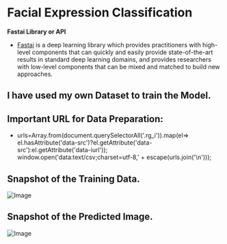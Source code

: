# **Facial Expression Classification**

**Fastai Library or API**
- [Fastai](https://www.fast.ai/about/) is a deep learning library which provides practitioners with high-level components that can quickly and easily provide state-of-the-art results in standard deep learning domains, and provides researchers with low-level components that can be mixed and matched to build new approaches.

## I have used my own **Dataset** to train the **Model**.
## Important URL for Data Preparation: 

   - urls=Array.from(document.querySelectorAll('.rg_i')).map(el=> el.hasAttribute('data-src')?el.getAttribute('data-src'):el.getAttribute('data-iurl'));
window.open('data:text/csv;charset=utf-8,' + escape(urls.join('\n')));

## **Snapshot of the Training Data**.
![Image](https://res.cloudinary.com/dge89aqpc/image/upload/v1595263839/1_duhky8.png)

## **Snapshot of the Predicted Image**.
![Image](https://res.cloudinary.com/dge89aqpc/image/upload/v1595263853/2_shyhkx.png)
